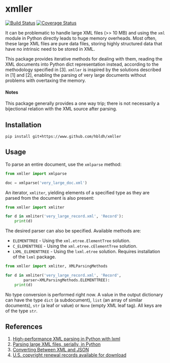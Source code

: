 # xmller

[![Build Status](https://travis-ci.org/hbldh/xmller.svg?branch=master)](https://travis-ci.org/hbldh/xmller)
[![Coverage Status](https://coveralls.io/repos/github/hbldh/xmller/badge.svg?branch=master)](https://coveralls.io/github/hbldh/xmller?branch=master)

It can be problematic to handle large XML files (>> 10 MB) and using the `xml` module 
in Python directly leads to huge memory overheads. Most often, these large XML 
files are pure data files, storing highly structured data that have no 
intrinsic need to be stored in XML.

This package provides iterative methods for dealing with them, reading the 
XML documents into Python dict representation instead, according to the 
methodology specified in \[3\]. `xmller` is inspired by the
solutions described in \[1\] and \[2\], enabling the parsing of very 
large documents without problems with overtaxing the memory.

#### Notes

   This package generally provides a one way trip; there is not necessarily a 
   bijectional relation with the XML source after parsing.


## Installation

```
pip install git+https://www.github.com/hbldh/xmller
```

## Usage

To parse an entire document, use the `xmlparse` method:

```python
from xmller import xmlparse

doc = xmlparse('very_large_doc.xml')

```

An iterator, `xmliter`, yielding elements of a specified type as they are parsed from
the document is also present:

```python
from xmller import xmliter

for d in xmliter('very_large_record.xml', 'Record'):
    print(d)

```

The desired parser can also be specified. Available methods are:

- `ELEMENTTREE` - Using the `xml.etree.ElementTree` solution.
- `C_ELEMENTTREE` - Using the `xml.etree.cElementTree` solution.
- `LXML_ELEMENTTREE` - Using the `lxml.etree` solution. Requires 
  installation of the `lxml` package.

```python
from xmller import xmliter, XMLParsingMethods

for d in xmliter('very_large_record.xml', 'Record', 
        parser=XMLParsingMethods.ELEMENTTREE):
    print(d)

```

No type conversion is performed right now. A value in the output dictionary
can have the type `dict` (a subdocument), `list` (an array of similar 
documents), `str` (a leaf or value) or `None` (empty XML leaf tag). All keys
are of the type `str`.

## References

1. [High-performance XML parsing in Python with lxml](https://www.ibm.com/developerworks/xml/library/x-hiperfparse/)
2. [Parsing large XML files, serially, in Python](http://boscoh.com/programming/reading-xml-serially.html)
3. [Converting Between XML and JSON](http://www.xml.com/lpt/a/1658)
4. [U.S. copyright renewal records available for download](http://booksearch.blogspot.se/2008/06/us-copyright-renewal-records-available.html)
